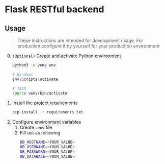# Flask RESTful backend

## Usage
> These instructions are intended for development usage.
> For production configure it by yourself for your production environment
0. `(Optional)` Create and activate Python environment
    ```bash
    python3 -m venv env

    # Windows
    env\Scripts\activate

    # *NIX
    source venv/bin/activate
    ```
1. Install the project requirements
    ```bash
    pip install -r requirements.txt
    ```
2. Configure environment variables
    1. Create `.env` file
    2. Fill out as following
        ```bash
        DB_HOSTNAME=<YOUR_VALUE>
        DB_USERNAME=<YOUR_VALUE>
        DB_PASSWORD=<YOUR_VALUE>
        DB_DATABASE=<YOUR_VALUE>
        ```